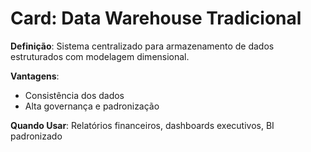 # Card: Data Warehouse Tradicional

**Definição**: Sistema centralizado para armazenamento de dados estruturados com modelagem dimensional.

**Vantagens**:
- Consistência dos dados
- Alta governança e padronização

**Quando Usar**:
Relatórios financeiros, dashboards executivos, BI padronizado
